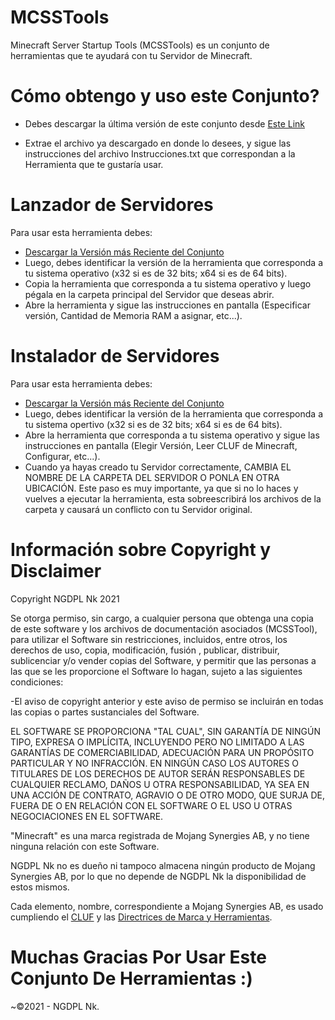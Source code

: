 # MCSSTools
Minecraft Server Startup Tools (MCSSTools) es un conjunto de herramientas que te ayudará con tu Servidor de Minecraft.

# Cómo obtengo y uso este Conjunto?
- Debes descargar la última versión de este conjunto desde [Este Link](https://github.com/NGDPLNk/mcsstools/releases/latest)

- Extrae el archivo ya descargado en donde lo desees, y sigue las instrucciones del archivo Instrucciones.txt que correspondan a la Herramienta que te gustaría usar.

# Lanzador de Servidores 
Para usar esta herramienta debes:
- [Descargar la Versión más Reciente del Conjunto](https://github.com/NGDPLNk/mcsstools/releases/latest)
- Luego, debes identificar la versión de la herramienta que corresponda a tu sistema operativo (x32 si es de 32 bits; x64 si es de 64 bits).
- Copia la herramienta que corresponda a tu sistema operativo y luego pégala en la carpeta principal del Servidor que deseas abrir.
- Abre la herramienta y sigue las instrucciones en pantalla (Especificar versión, Cantidad de Memoria RAM a asignar, etc...).

# Instalador de Servidores
Para usar esta herramienta debes:
- [Descargar la Versión más Reciente del Conjunto](https://github.com/NGDPLNk/mcsstools/releases/latest)
- Luego, debes identificar la versión de la herramienta que corresponda a tu sistema opertivo (x32 si es de 32 bits; x64 si es de 64 bits).
- Abre la herramienta que corresponda a tu sistema operativo y sigue las instrucciones en pantalla (Elegir Versión, Leer CLUF de Minecraft, Configurar, etc...).
- Cuando ya hayas creado tu Servidor correctamente, CAMBIA EL NOMBRE DE LA CARPETA DEL SERVIDOR O PONLA EN OTRA UBICACIÓN. Este paso es muy importante, ya que si no lo haces y vuelves a ejecutar la herramienta, esta sobreescribirá los archivos de la carpeta y causará un conflicto con tu Servidor original.

# Información sobre Copyright y Disclaimer
Copyright NGDPL Nk 2021

Se otorga permiso, sin cargo, a cualquier persona que obtenga una copia de este software y los archivos de documentación asociados (MCSSTool), para utilizar el Software sin restricciones, incluidos, entre otros, los derechos de uso, copia, modificación, fusión , publicar, distribuir, sublicenciar y/o vender copias del Software, y permitir que las personas a las que se les proporcione el Software lo hagan, sujeto a las siguientes condiciones:

-El aviso de copyright anterior y este aviso de permiso se incluirán en todas las copias o partes sustanciales del Software.

EL SOFTWARE SE PROPORCIONA "TAL CUAL", SIN GARANTÍA DE NINGÚN TIPO, EXPRESA O IMPLÍCITA, INCLUYENDO PERO NO LIMITADO A LAS GARANTÍAS DE COMERCIABILIDAD, ADECUACIÓN PARA UN PROPÓSITO PARTICULAR Y NO INFRACCIÓN. EN NINGÚN CASO LOS AUTORES O TITULARES DE LOS DERECHOS DE AUTOR SERÁN RESPONSABLES DE CUALQUIER RECLAMO, DAÑOS U OTRA RESPONSABILIDAD, YA SEA EN UNA ACCIÓN DE CONTRATO, AGRAVIO O DE OTRO MODO, QUE SURJA DE, FUERA DE O EN RELACIÓN CON EL SOFTWARE O EL USO U OTRAS NEGOCIACIONES EN EL SOFTWARE.

"Minecraft" es una marca registrada de Mojang Synergies AB, y no tiene ninguna relación con este Software.

NGDPL Nk no es dueño ni tampoco almacena ningún producto de Mojang Synergies AB, por lo que no depende de NGDPL Nk la disponibilidad de estos mismos.

Cada elemento, nombre, correspondiente a Mojang Synergies AB, es usado cumpliendo el [CLUF](https://www.minecraft.net/es-es/eula/) y las [Directrices de Marca y Herramientas](https://account.mojang.com/terms?ref=ft#brand).

# Muchas Gracias Por Usar Este Conjunto De Herramientas :)
~©2021 - NGDPL Nk.
